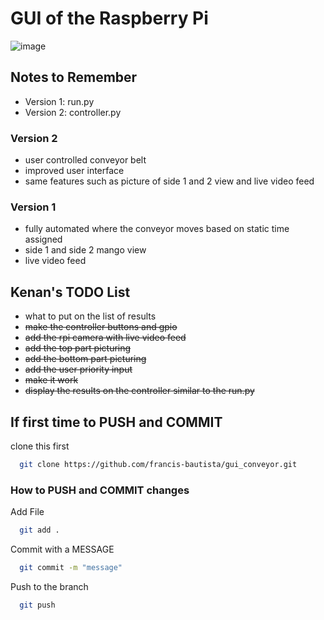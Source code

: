# GUI of the Raspberry Pi
![image](https://github.com/user-attachments/assets/ac0ae203-a6ff-4c12-b10b-f4a35f3ea825)

## Notes to Remember
- Version 1: run.py
- Version 2: controller.py

### Version 2
- user controlled conveyor belt
- improved user interface
- same features such as picture of side 1 and 2 view and live video feed

### Version 1
- fully automated where the conveyor moves based on static time assigned
- side 1 and side 2 mango view
- live video feed



## Kenan's TODO List
- what to put on the list of results
- ~~make the controller buttons and gpio~~
- ~~add the rpi camera with live video feed~~
- ~~add the top part picturing~~
- ~~add the bottom part picturing~~
- ~~add the user priority input~~
- ~~make it work~~
- ~~display the results on the controller similar to the run.py~~

## If first time to PUSH and COMMIT
clone this first
```bash
  git clone https://github.com/francis-bautista/gui_conveyor.git
```
### How to PUSH and COMMIT changes 
Add File
```bash
  git add .
```
Commit with a MESSAGE
```bash
  git commit -m "message"
```
Push to the branch
```bash
  git push
```
